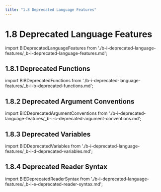 ```yaml
---
title: "1.8 Deprecated Language Features"
---
```


# 1.8 Deprecated Language Features

import BIDeprecatedLanguageFeatures from './b-i-deprecated-language-features/_b-i-deprecated-language-features.md';

<BIDeprecatedLanguageFeatures />

## 1.8.1 Deprecated Functions

import BIBDeprecatedFunctions from './b-i-deprecated-language-features/_b-i-b-deprecated-functions.md';

<BIBDeprecatedFunctions />

## 1.8.2 Deprecated Argument Conventions

import BICDeprecatedArgumentConventions from './b-i-deprecated-language-features/_b-i-c-deprecated-argument-conventions.md';

<BICDeprecatedArgumentConventions />

## 1.8.3 Deprecated Variables

import BIDDeprecatedVariables from './b-i-deprecated-language-features/_b-i-d-deprecated-variables.md';

<BIDDeprecatedVariables />

## 1.8.4 Deprecated Reader Syntax

import BIEDeprecatedReaderSyntax from './b-i-deprecated-language-features/_b-i-e-deprecated-reader-syntax.md';

<BIEDeprecatedReaderSyntax />

